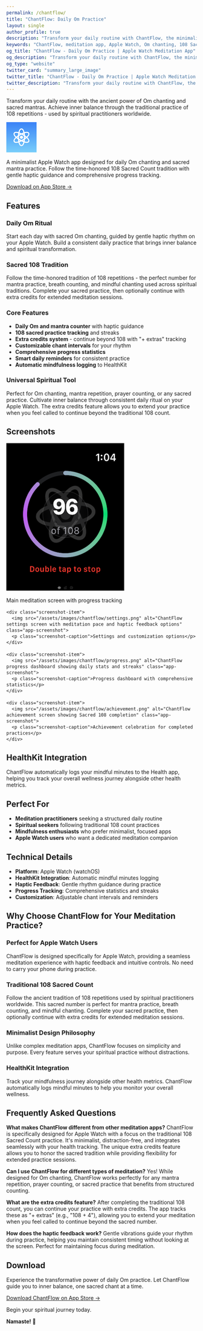 ```yaml
---
permalink: /chantflow/
title: "ChantFlow: Daily Om Practice"
layout: single
author_profile: true
description: "Transform your daily routine with ChantFlow, the minimalist Apple Watch meditation app for Om chanting and 108 Sacred Count practice. Features haptic guidance, HealthKit integration, and spiritual mindfulness tracking."
keywords: "ChantFlow, meditation app, Apple Watch, Om chanting, 108 Sacred Count, mindfulness, spiritual practice, haptic feedback, HealthKit, watchOS, meditation timer, mantra practice, daily ritual"
og_title: "ChantFlow - Daily Om Practice | Apple Watch Meditation App"
og_description: "Transform your daily routine with ChantFlow, the minimalist Apple Watch meditation app for Om chanting and 108 Sacred Count practice."
og_type: "website"
twitter_card: "summary_large_image"
twitter_title: "ChantFlow - Daily Om Practice | Apple Watch Meditation App"
twitter_description: "Transform your daily routine with ChantFlow, the minimalist Apple Watch meditation app for Om chanting and 108 Sacred Count practice."
---
```

Transform your daily routine with the ancient power of Om chanting and sacred mantras. Achieve inner balance through the traditional practice of 108 repetitions - used by spiritual practitioners worldwide.

<div class="app-entry">
  <div class="container">
    <div class="image">
      <img src="/assets/images/app-icons/chantflow-icon.png" alt="ChantFlow - Meditation and chanting app for Apple Watch" title="ChantFlow - Daily Om Practice">
    </div>
    <div class="text">
      <p>A minimalist Apple Watch app designed for daily Om chanting and sacred mantra practice. Follow the time-honored 108 Sacred Count tradition with gentle haptic guidance and comprehensive progress tracking.</p>
      <a href="https://apps.apple.com/us/app/chantflow-daily-om-practice/id6633438828" class="app-store-link">Download on App Store →</a>
    </div>
  </div>
</div>

## Features

### Daily Om Ritual
Start each day with sacred Om chanting, guided by gentle haptic rhythm on your Apple Watch. Build a consistent daily practice that brings inner balance and spiritual transformation.

### Sacred 108 Tradition
Follow the time-honored tradition of 108 repetitions - the perfect number for mantra practice, breath counting, and mindful chanting used across spiritual traditions. Complete your sacred practice, then optionally continue with extra credits for extended meditation sessions.

### Core Features
- **Daily Om and mantra counter** with haptic guidance
- **108 sacred practice tracking** and streaks
- **Extra credits system** - continue beyond 108 with "+ extras" tracking
- **Customizable chant intervals** for your rhythm
- **Comprehensive progress statistics**
- **Smart daily reminders** for consistent practice
- **Automatic mindfulness logging** to HealthKit

### Universal Spiritual Tool
Perfect for Om chanting, mantra repetition, prayer counting, or any sacred practice. Cultivate inner balance through consistent daily ritual on your Apple Watch. The extra credits feature allows you to extend your practice when you feel called to continue beyond the traditional 108 count.

## Screenshots

<div class="screenshot-gallery">
  <div class="screenshot-row">
    <div class="screenshot-item">
      <img src="/assets/images/chantflow/main-screen.png" alt="ChantFlow main meditation screen showing progress ring and 108 count" class="app-screenshot">
      <p class="screenshot-caption">Main meditation screen with progress tracking</p>
    </div>
    
    <div class="screenshot-item">
      <img src="/assets/images/chantflow/settings.png" alt="ChantFlow settings screen with meditation pace and haptic feedback options" class="app-screenshot">
      <p class="screenshot-caption">Settings and customization options</p>
    </div>
    
    <div class="screenshot-item">
      <img src="/assets/images/chantflow/progress.png" alt="ChantFlow progress dashboard showing daily stats and streaks" class="app-screenshot">
      <p class="screenshot-caption">Progress dashboard with comprehensive statistics</p>
    </div>
    
    <div class="screenshot-item">
      <img src="/assets/images/chantflow/achievement.png" alt="ChantFlow achievement screen showing Sacred 108 completion" class="app-screenshot">
      <p class="screenshot-caption">Achievement celebration for completed practices</p>
    </div>
  </div>
</div>

## HealthKit Integration

ChantFlow automatically logs your mindful minutes to the Health app, helping you track your overall wellness journey alongside other health metrics.

## Perfect For

- **Meditation practitioners** seeking a structured daily routine
- **Spiritual seekers** following traditional 108 count practices
- **Mindfulness enthusiasts** who prefer minimalist, focused apps
- **Apple Watch users** who want a dedicated meditation companion

## Technical Details

- **Platform**: Apple Watch (watchOS)
- **HealthKit Integration**: Automatic mindful minutes logging
- **Haptic Feedback**: Gentle rhythm guidance during practice
- **Progress Tracking**: Comprehensive statistics and streaks
- **Customization**: Adjustable chant intervals and reminders

## Why Choose ChantFlow for Your Meditation Practice?

### Perfect for Apple Watch Users
ChantFlow is designed specifically for Apple Watch, providing a seamless meditation experience with haptic feedback and intuitive controls. No need to carry your phone during practice.

### Traditional 108 Sacred Count
Follow the ancient tradition of 108 repetitions used by spiritual practitioners worldwide. This sacred number is perfect for mantra practice, breath counting, and mindful chanting. Complete your sacred practice, then optionally continue with extra credits for extended meditation sessions.

### Minimalist Design Philosophy
Unlike complex meditation apps, ChantFlow focuses on simplicity and purpose. Every feature serves your spiritual practice without distractions.

### HealthKit Integration
Track your mindfulness journey alongside other health metrics. ChantFlow automatically logs mindful minutes to help you monitor your overall wellness.

## Frequently Asked Questions

**What makes ChantFlow different from other meditation apps?**
ChantFlow is specifically designed for Apple Watch with a focus on the traditional 108 Sacred Count practice. It's minimalist, distraction-free, and integrates seamlessly with your health tracking. The unique extra credits feature allows you to honor the sacred tradition while providing flexibility for extended practice sessions.

**Can I use ChantFlow for different types of meditation?**
Yes! While designed for Om chanting, ChantFlow works perfectly for any mantra repetition, prayer counting, or sacred practice that benefits from structured counting.

**What are the extra credits feature?**
After completing the traditional 108 count, you can continue your practice with extra credits. The app tracks these as "+ extras" (e.g., "108 + 4"), allowing you to extend your meditation when you feel called to continue beyond the sacred number.

**How does the haptic feedback work?**
Gentle vibrations guide your rhythm during practice, helping you maintain consistent timing without looking at the screen. Perfect for maintaining focus during meditation.

## Download

Experience the transformative power of daily Om practice. Let ChantFlow guide you to inner balance, one sacred chant at a time.

<a href="https://apps.apple.com/us/app/chantflow-daily-om-practice/id6633438828" class="app-store-link">Download ChantFlow on App Store →</a>

Begin your spiritual journey today.

**Namaste! 🙏**

<!-- Schema.org markup for software application -->
<script type="application/ld+json">
{
  "@context": "https://schema.org",
  "@type": "SoftwareApplication",
  "name": "ChantFlow - Daily Om Practice",
  "alternateName": "ChantFlow",
  "operatingSystem": "watchOS",
  "applicationCategory": "LifestyleApplication",
  "applicationSubCategory": "MeditationApp",
  "offers": {
    "@type": "Offer",
    "url": "https://apps.apple.com/us/app/chantflow-daily-om-practice/id[APP_STORE_ID]",
    "price": "0",
    "priceCurrency": "USD",
    "availability": "https://schema.org/InStock"
  },
  "description": "Transform your daily routine with the ancient power of Om chanting and sacred mantras. Achieve inner balance through the traditional practice of 108 repetitions - used by spiritual practitioners worldwide.",
  "featureList": [
    "Daily Om and mantra counter with haptic guidance",
    "108 sacred practice tracking and streaks",
    "Extra credits system for extended practice sessions",
    "Customizable chant intervals for your rhythm",
    "Comprehensive progress statistics",
    "Smart daily reminders for consistent practice",
    "Automatic mindfulness logging to HealthKit"
  ],
  "keywords": "meditation, Apple Watch, Om chanting, 108 Sacred Count, mindfulness, spiritual practice, haptic feedback, HealthKit, watchOS, meditation timer, mantra practice, daily ritual",
  "author": {
    "@type": "Person",
    "name": "Ravi Shankar"
  },
  "publisher": {
    "@type": "Person",
    "name": "Ravi Shankar"
  },
  "aggregateRating": {
    "@type": "AggregateRating",
    "ratingValue": "4.5",
    "ratingCount": "1"
  },
  "screenshot": [
    "/assets/images/chantflow/main-screen.png",
    "/assets/images/chantflow/settings.png",
    "/assets/images/chantflow/progress.png",
    "/assets/images/chantflow/achievement.png"
  ]
}
</script>

<!-- Additional Schema.org markup for FAQ -->
<script type="application/ld+json">
{
  "@context": "https://schema.org",
  "@type": "FAQPage",
  "mainEntity": [
    {
      "@type": "Question",
      "name": "What is ChantFlow?",
      "acceptedAnswer": {
        "@type": "Answer",
        "text": "ChantFlow is a minimalist Apple Watch meditation app designed for daily Om chanting and sacred mantra practice, following the time-honored 108 Sacred Count tradition."
      }
    },
    {
      "@type": "Question", 
      "name": "What is the 108 Sacred Count tradition?",
      "acceptedAnswer": {
        "@type": "Answer",
        "text": "The 108 Sacred Count is a traditional practice used across spiritual traditions for mantra practice, breath counting, and mindful chanting. It's considered the perfect number for spiritual practices."
      }
    },
    {
      "@type": "Question",
      "name": "Does ChantFlow integrate with HealthKit?",
      "acceptedAnswer": {
        "@type": "Answer", 
        "text": "Yes, ChantFlow automatically logs your mindful minutes to the Health app, helping you track your overall wellness journey alongside other health metrics."
      }
    }
  ]
}
</script> 